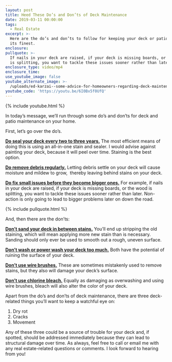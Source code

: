 ```yaml
---
layout: post
title: Heed These Do’s and Don’ts of Deck Maintenance
date: 2019-03-11 00:00:00
tags:
  - Real Estate
excerpt: >-
  Here are the do’s and don’ts to follow for keeping your deck or patio looking
  its finest.
enclosure:
pullquote: >-
  If nails in your deck are raised, if your deck is missing boards, or the wood
  is splitting, you want to tackle these issues sooner rather than later.
enclosure_type: video/mp4
enclosure_time:
use_youtube_image: false
youtube_alternate_image: >-
  /uploads/ed-karzai--some-advice-for-homeowners-regarding-deck-maintenance-youtube-1.jpg
youtube_code: 'https://youtu.be/6I0Bx5f0UfQ'
---
```


{% include youtube.html %}

In today’s message, we’ll run through some do’s and don’ts for deck and patio maintenance on your home.&nbsp;

First, let’s go over the do’s.&nbsp;

<u><strong>Do seal your deck every two to three years.</strong></u> The most efficient means of doing this is using an all-in-one stain and sealer. I would advise against painting your deck, because it will peel over time. Staining is the best option.&nbsp;

<u><strong>Do remove debris regularly.</strong></u> Letting debris settle on your deck will cause moisture and mildew to grow, &nbsp;thereby leaving behind stains on your deck.&nbsp;

<u><strong>Do fix small issues before they become bigger ones.</strong></u> For example, if nails in your deck are raised, if your deck is missing boards, or the wood is splitting, you want to tackle these issues sooner rather than later. Non-action is only going to lead to bigger problems later on down the road.

{% include pullquote.html %}

And, then there are the don’ts:&nbsp;

<u><strong>Don&rsquo;t sand your deck in between stains.</strong></u> You’ll end up stripping the old staining, which will mean applying more new stain than is necessary. Sanding should only ever be used to smooth out a rough, uneven surface.&nbsp;

<u><strong>Don&rsquo;t wash or power wash your deck too much.</strong></u> Both have the potential of ruining the surface of your deck.&nbsp;

<u><strong>Don&rsquo;t use wire brushes.</strong></u> These are sometimes mistakenly used to remove stains, but they also will damage your deck’s surface.&nbsp;

<u><strong>Don&rsquo;t use chlorine bleach.</strong></u> Equally as damaging as overwashing and using wire brushes, bleach will also alter the color of your deck.&nbsp;

Apart from the do’s and don’ts of deck maintenance, there are three deck-related things you’ll want to keep a watchful eye on:&nbsp;

1. Dry rot
2. Cracks&nbsp;
3. Movement &nbsp;&nbsp;&nbsp;

Any of these three could be a source of trouble for your deck and, if spotted, should be addressed immediately because they can lead to structural damage over time. As always, feel free to call or email me with any real estate-related questions or comments. I look forward to hearing from you!